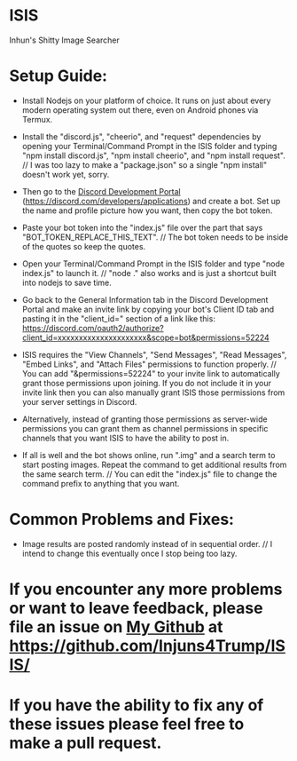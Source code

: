 # ISIS
Inhun's Shitty Image Searcher


# Setup Guide:

- Install Nodejs on your platform of choice. It runs on just about every modern operating system out there, even on Android phones via Termux.

- Install the "discord.js", "cheerio", and "request" dependencies by opening your Terminal/Command Prompt in the ISIS folder and typing "npm install discord.js", "npm install cheerio", and "npm install request". // I was too lazy to make a "package.json" so a single "npm install" doesn't work yet, sorry.

- Then go to the [Discord Development Portal](https://discord.com/developers/applications) (https://discord.com/developers/applications) and create a bot. Set up the name and profile picture how you want, then copy the bot token.

- Paste your bot token into the "index.js" file over the part that says "BOT_TOKEN_REPLACE_THIS_TEXT".
// The bot token needs to be inside of the quotes so keep the quotes.

- Open your Terminal/Command Prompt in the ISIS folder and type "node index.js" to launch it.
// "node ." also works and is just a shortcut built into nodejs to save time.

- Go back to the General Information tab in the Discord Development Portal and make an invite link by copying your bot's Client ID tab and pasting it in the "client_id=" section of a link like this: https://discord.com/oauth2/authorize?client_id=xxxxxxxxxxxxxxxxxxxxx&scope=bot&permissions=52224

- ISIS requires the "View Channels", "Send Messages", "Read Messages", "Embed Links", and "Attach Files"  permissions to function properly.
// You can add "&permissions=52224" to your invite link to automatically grant those permissions upon joining. If you do not include it in your invite link then you can also manually grant ISIS those permissions from your server settings in Discord.

- Alternatively, instead of granting those permissions as server-wide permissions you can grant them as channel permissions in specific channels that you want ISIS to have the ability to post in.

- If all is well and the bot shows online, run ".img" and a search term to start posting images. Repeat the command to get additional results from the same search term.
// You can edit the "index.js" file to change the command prefix to anything that you want.




# Common Problems and Fixes:

- Image results are posted randomly instead of in sequential order.
// I intend to change this eventually once I stop being too lazy.




# If you encounter any more problems or want to leave feedback, please file an issue on [My Github](https://github.com/Injuns4Trump/ISIS/) at https://github.com/Injuns4Trump/ISIS/

# If you have the ability to fix any of these issues please feel free to make a pull request.
